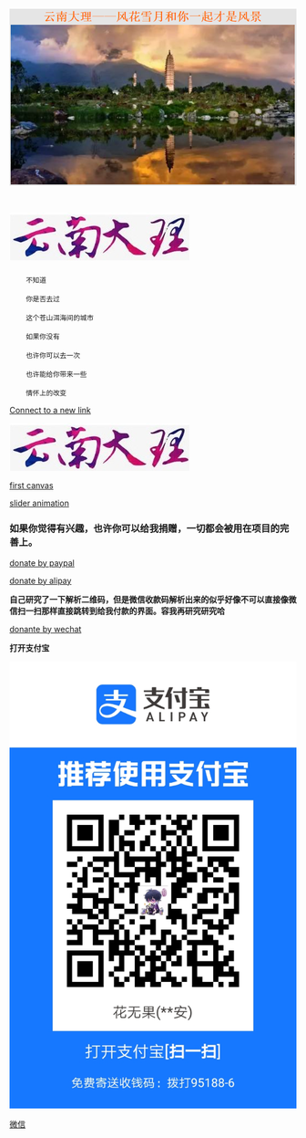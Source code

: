 # ![This is picture](first.png)
# ![It is picture](two.jpg)
		不知道

		你是否去过

		这个苍山洱海间的城市

		如果你没有

		也许你可以去一次

		也许能给你带来一些

		情怀上的改变

[Connect to a new link](https://qwert-f.github.io/tutorial.html)

 [![image](two.jpg)](https://cn.bing.com)
 
 [first canvas](https://qwert-f.github.io/canvas.html)
 
 [slider animation](https://qwert-f.github.io/slider.html)


### 如果你觉得有兴趣，也许你可以给我捐赠，一切都会被用在项目的完善上。

[donate by paypal](https://www.paypal.me/fiver1413)

[donate by alipay](HTTPS://QR.ALIPAY.COM/FKX07110YIPM8ZTBOQNT33)

**自己研究了一下解析二维码，但是微信收款码解析出来的似乎好像不可以直接像微信扫一扫那样直接跳转到给我付款的界面。容我再研究研究哈**

[donante by wechat](wxp://f2f0AR3lUybGhpFiP_4QPnMLkxhw1fBYIVhy)


**打开支付宝**

[![alipay](ali.jpg)](http://www.alipay.com/alipay/return_url.php)

[微信](weixin://dl/scan)


